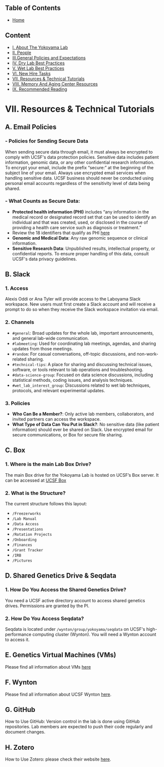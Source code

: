 
## Table of Contents
- [Home](../docs/index.md)
  
## Content
- [I. About The Yokoyama Lab](../docs/I_About_The_Yokoyama_Lab.md)
- [II. People](../docs/II_People.md)
- [III.General Policies and Expectations](../docs/III_General_Policies_and_Expectations.md)
- [IV. Dry Lab Best Practices](../docs/IV_Dry_Lab_Best_Practices.md)
- [V. Wet Lab Best Practices](../docs/V_Wet_Lab_Best_Practices.md)
- [VI. New Hire Tasks](../docs/VI_New_Hire_Tasks.md)
- [VII. Resources & Technical Tutorials](../docs/VI_Resources_&_Technical_Tutorials.md)
- [VIII. Memory And Aging Center Resources](../docs/VIII_Memory_And_Aging_Center_Resources.md)
- [IX. Recommended Reading](../docs/IX_Recommended_Reading.md)

# VII. Resources & Technical Tutorials

## A. Email Policies

### - Policies for Sending Secure Data
When sending secure data through email, it must always be encrypted to comply with UCSF's data protection policies. Sensitive data includes patient information, genomic data, or any other confidential research information. To encrypt your email, include the prefix “secure:” at the beginning of the subject line of your email. Always use encrypted email services when handling sensitive data. UCSF business should never be conducted using personal email accounts regardless of the sensitivity level of data being shared.

### - What Counts as Secure Data:
- **Protected health information (PHI)** includes “any information in the medical record or designated record set that can be used to identify an individual and that was created, used, or disclosed in the course of providing a health care service such as diagnosis or treatment.”
- Review the 18 identifiers that qualify as PHI [here](https://cphs.berkeley.edu/hipaa/hipaa18.html)
- **Genomic and Medical Data**: Any raw genomic sequence or clinical information.
- **Sensitive Research Data**: Unpublished results, intellectual property, or confidential reports. To ensure proper handling of this data, consult UCSF's data privacy guidelines.

## B. Slack

### 1. Access
Alexis Oddi or Ana Tyler will provide access to the Laboyama Slack workspace. New users must first create a Slack account and will receive a prompt to do so when they receive the Slack workspace invitation via email.

### 2. Channels
- `#general`: Broad updates for the whole lab, important announcements, and general lab-wide communication.
- `#labmeeting`: Used for coordinating lab meetings, agendas, and sharing updates from those meetings.
- `#random`: For casual conversations, off-topic discussions, and non-work-related sharing.
- `#technical-tips`: A place for sharing and discussing technical issues, software, or tools relevant to lab operations and troubleshooting.
- `#data-science-group`: Focused on data science discussions, including statistical methods, coding issues, and analysis techniques.
- `#wet_lab_interest_group`: Discussions related to wet lab techniques, protocols, and relevant experimental updates.

### 3. Policies
- **Who Can Be a Member?**: Only active lab members, collaborators, and invited partners can access the workspace.
- **What Type of Data Can You Put in Slack?**: No sensitive data (like patient information) should ever be shared on Slack. Use encrypted email for secure communications, or Box for secure file sharing.

## C. Box

### 1. Where is the main Lab Box Drive?
The main Box drive for the Yokoyama Lab is hosted on UCSF’s Box server. It can be accessed at [UCSF Box](https://box.ucsf.com)

### 2. What is the Structure?
The current structure follows this layout:
- `/Freezerworks`
- `/Lab Manual`
- `/Data Access`
- `/Presentations`
- `/Rotation Projects`
- `/Onboarding`
- `/Finances`
- `/Grant Tracker`
- `/IRB`
- `/Pictures`

## D. Shared Genetics Drive & Seqdata

### 1. How Do You Access the Shared Genetics Drive?
You need a UCSF active directory account to access shared genetics drives. Permissions are granted by the PI.

### 2. How Do You Access Seqdata?
Seqdata is located under `/wynton/group/yokoyama/seqdata` on UCSF's high-performance computing cluster (Wynton). You will need a Wynton account to access it.

## E. Genetics Virtual Machines (VMs)
Please find all information about VMs [here](https://github.com/YOKOYAMA-UCSF/GeneralJobAids/blob/main/Yokoyama_servers.pdf)
## F. Wynton
Please find all information about UCSF Wynton [here](https://wynton.ucsf.edu/hpc/index.html).

## G. GitHub
How to Use GitHub: Version control in the lab is done using GitHub repositories. Lab members are expected to push their code regularly and document changes.

## H. Zotero
How to Use Zotero: please check their website [here](https://www.zotero.org/support/quick_start_guide).
